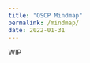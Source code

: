 ```yaml
---
title: "OSCP Mindmap"
permalink: /mindmap/
date: 2022-01-31
---
```


WIP

<html>
<head>
<meta charset="UTF-8">
<meta name="viewport" content="width=device-width, initial-scale=1.0">
<meta http-equiv="X-UA-Compatible" content="ie=edge">
<title>Markmap</title>
<style>
* {
  margin: 0;
  padding: 0;
}
#mindmap {
  display: block;
  width: 100vw;
  height: 100vh;
}
</style>

</head>
<body>
<svg id="mindmap"></svg>
<script src="https://cdn.jsdelivr.net/npm/d3@6.7.0"></script><script src="https://cdn.jsdelivr.net/npm/markmap-view@0.2.7"></script><script>((c,d,p)=>{const{Markmap:g}=c();window.mm=g.create("svg#mindmap",d==null?void 0:d(),p)})(()=>window.markmap,c=>(c=c||window.d3,{color:(N=>E=>N(E.p.i))(c.scaleOrdinal(c.schemeCategory10))}),{"t":"root","d":0,"v":"","c":[{"t":"heading","d":1,"p":{"lines":[0,1]},"v":"Meta Ideas","c":[{"t":"list_item","d":3,"p":{"lines":[1,2]},"v":"Reset box"},{"t":"list_item","d":3,"p":{"lines":[2,3]},"v":"google","c":[{"t":"list_item","d":5,"p":{"lines":[3,4]},"v":"errors"},{"t":"list_item","d":5,"p":{"lines":[4,5]},"v":"any urls"},{"t":"list_item","d":5,"p":{"lines":[5,6]},"v":"every version"},{"t":"list_item","d":5,"p":{"lines":[6,7]},"v":"every parameter"}]},{"t":"list_item","d":3,"p":{"lines":[7,8]},"v":"take a break!"}]},{"t":"heading","d":1,"p":{"lines":[9,10]},"v":"Recon"},{"t":"heading","d":1,"p":{"lines":[11,12]},"v":"Services","c":[{"t":"heading","d":2,"p":{"lines":[12,13]},"v":"SMB","c":[{"t":"list_item","d":4,"p":{"lines":[13,14]},"v":"General enumeration","c":[{"t":"list_item","d":6,"p":{"lines":[14,15]},"v":"<code>enum4linux -a [-u &quot;&lt;username&gt;&quot; -p &quot;&lt;passwd&gt;&quot;] &lt;IP&gt;</code>"},{"t":"list_item","d":6,"p":{"lines":[15,16]},"v":"<code>rpcclient -U &quot;&quot; -N &lt;IP&gt; #No creds</code>"}]},{"t":"list_item","d":4,"p":{"lines":[16,17]},"v":"null/guest session?","c":[{"t":"list_item","d":6,"p":{"lines":[17,18]},"v":"<code>smbmap -H &lt;IP&gt; [-P &lt;PORT&gt;] #Null user</code>"},{"t":"list_item","d":6,"p":{"lines":[18,19]},"v":"<code>crackmapexec smb &lt;IP&gt; -u '' -p '' --shares #Null user</code>"},{"t":"list_item","d":6,"p":{"lines":[19,20]},"v":"<code>crackmapexec smb &lt;IP&gt; -u 'username' -p 'password' --shares #Guest user</code>"},{"t":"list_item","d":6,"p":{"lines":[20,21]},"v":"<code>crackmapexec smb &lt;IP&gt; -u 'username' -H '&lt;HASH&gt;' --shares #Guest user</code>"}]},{"t":"list_item","d":4,"p":{"lines":[21,22]},"v":"read any dirs?"},{"t":"list_item","d":4,"p":{"lines":[22,23]},"v":"write any dirs?"},{"t":"list_item","d":4,"p":{"lines":[23,24]},"v":"More commands","c":[{"t":"list_item","d":6,"p":{"lines":[24,25]},"v":"<code>smbclient</code>","c":[{"t":"list_item","d":8,"p":{"lines":[25,26]},"v":"<code>smbclient --no-pass -L //&lt;IP&gt; # Null user</code>"}]},{"t":"list_item","d":6,"p":{"lines":[26,27]},"v":"<code>smbmap</code>","c":[{"t":"list_item","d":8,"p":{"lines":[27,28]},"v":"<code>smbmap -u &quot;username&quot; -p &quot;password&quot; -H &lt;IP&gt; [-P &lt;PORT&gt;] #Creds</code>"},{"t":"list_item","d":8,"p":{"lines":[28,29]},"v":"<code>smbmap -u &quot;username&quot; -p &quot;&lt;NT&gt;:&lt;LM&gt;&quot; -H &lt;IP&gt; [-P &lt;PORT&gt;] #Pass-the-Hash</code>"},{"t":"list_item","d":8,"p":{"lines":[29,30]},"v":"<code>smbmap [-u &quot;username&quot; -p &quot;password&quot;] -R [Folder] -H &lt;IP&gt; [-P &lt;PORT&gt;] # Recursive list</code>"},{"t":"list_item","d":8,"p":{"lines":[30,31]},"v":"<code>smbmap [-u &quot;username&quot; -p &quot;password&quot;] -r [Folder] -H &lt;IP&gt; [-P &lt;PORT&gt;] # Non-Recursive list</code>"},{"t":"list_item","d":8,"p":{"lines":[31,32]},"v":"<code>smbmap -u &quot;username&quot; -p &quot;&lt;NT&gt;:&lt;LM&gt;&quot; [-r/-R] [Folder] -H &lt;IP&gt; [-P &lt;PORT&gt;] #Pass-the-Hash</code>"}]},{"t":"list_item","d":6,"p":{"lines":[32,33]},"v":"<code>crackmapexec</code>","c":[{"t":"list_item","d":8,"p":{"lines":[33,34]},"v":"<code>crackmapexec smb &lt;IP&gt; -u '' -p '' --shares #Null user</code>"},{"t":"list_item","d":8,"p":{"lines":[34,35]},"v":"<code>crackmapexec smb &lt;IP&gt; -u 'username' -p 'password' --shares #Guest user</code>"},{"t":"list_item","d":8,"p":{"lines":[35,36]},"v":"<code>crackmapexec smb &lt;IP&gt; -u 'username' -H '&lt;HASH&gt;' --shares #Guest user</code>"}]}]},{"t":"list_item","d":4,"p":{"lines":[36,37]},"v":"Search for a file and download","c":[{"t":"list_item","d":6,"p":{"lines":[37,38]},"v":"<code>sudo smbmap -R Folder -H &lt;IP&gt; -A &lt;FileName&gt; -q</code>"}]},{"t":"list_item","d":4,"p":{"lines":[38,48]},"v":""}]},{"t":"heading","d":2,"p":{"lines":[38,40]},"v":"Manual download all","c":[{"t":"fence","d":3,"v":"<pre><code>smbclient //&lt;IP&gt;/&lt;share&gt;\n&gt; mask &quot;&quot;\n&gt; recurse\n&gt; prompt\n&gt; mget *\n#Download everything to current directory\n</code></pre>\n"},{"t":"list_item","d":3,"p":{"lines":[48,49]},"v":"Local user discovery brute force","c":[{"t":"list_item","d":5,"p":{"lines":[49,50]},"v":"<code>lookupsid.py -no-pass hostname.local</code>"}]}]},{"t":"heading","d":2,"p":{"lines":[50,51]},"v":"IIS","c":[{"t":"list_item","d":4,"p":{"lines":[51,52]},"v":"feroxbuster extensions: asp aspx config php"},{"t":"list_item","d":4,"p":{"lines":[53,54]},"v":"important files:","c":[{"t":"list_item","d":6,"p":{"lines":[54,59]},"v":"<pre><code>global.asax - optional file which handles startup ops\nconnectionstrings.config - can contain passwords!\nwindows lfi list: https://www.absolomb.com/2018-01-26-Windows-Privilege-Escalation-Guide/\n</code></pre>\n"}]},{"t":"list_item","d":4,"p":{"lines":[59,60]},"v":"<a href=\"https://github.com/irsdl/IIS-ShortName-Scanner\">shortname scanning</a>"},{"t":"list_item","d":4,"p":{"lines":[61,62]},"v":"auth bypass IIS 7.5","c":[{"t":"list_item","d":6,"p":{"lines":[62,63]},"v":"<code>/admin:$i30:$INDEX_ALLOCATION/admin.php</code> or <code>/admin::$INDEX_ALLOCATION/admin.php</code>"}]}]},{"t":"heading","d":2,"p":{"lines":[63,64]},"v":"Tomcat 8080","c":[{"t":"list_item","d":4,"p":{"lines":[64,65]},"v":"dirb extensions: php war xml js jsp (windows: bat)"},{"t":"list_item","d":4,"p":{"lines":[65,66]},"v":"commmon files","c":[{"t":"list_item","d":6,"p":{"lines":[66,67]},"v":"/usr/share/tomcat9/etc/tomcat-users.xml - lists users"}]},{"t":"list_item","d":4,"p":{"lines":[67,68]},"v":"default creds","c":[{"t":"list_item","d":6,"p":{"lines":[68,69]},"v":"admin:admin"},{"t":"list_item","d":6,"p":{"lines":[69,70]},"v":"tomcat:tomcat"},{"t":"list_item","d":6,"p":{"lines":[70,71]},"v":"admin:<NOTHING>"},{"t":"list_item","d":6,"p":{"lines":[71,72]},"v":"admin:s3cr3t"},{"t":"list_item","d":6,"p":{"lines":[72,73]},"v":"tomcat:s3cr3t"},{"t":"list_item","d":6,"p":{"lines":[73,74]},"v":"admin:tomcat"}]},{"t":"list_item","d":4,"p":{"lines":[74,75]},"v":"path traversal bugs"},{"t":"list_item","d":4,"p":{"lines":[75,76]},"v":"<code>www.vulnerable.com/lalala/..;/manager/html</code>"},{"t":"list_item","d":4,"p":{"lines":[76,77]},"v":"<code>http://www.vulnerable.com/;param=value/manager/html</code>"},{"t":"list_item","d":4,"p":{"lines":[77,78]},"v":"Try to access /auth.jsp and if you are very lucky it might disclose the password in a backtrace."},{"t":"list_item","d":4,"p":{"lines":[78,79]},"v":"CVE-2007-1860 double encoding -&gt;","c":[{"t":"list_item","d":6,"p":{"lines":[79,80]},"v":"In order to access to the management web of the Tomcat go to: pathTomcat/%252E%252E/manager/html"},{"t":"list_item","d":6,"p":{"lines":[80,81]},"v":"Take into account that to upload the webshell you might need to use the double urlencode trick and send also a cookie and/or a SSRF token."}]},{"t":"list_item","d":4,"p":{"lines":[81,82]},"v":"<a href=\"https://www.rapid7.com/db/vulnerabilities/apache-tomcat-example-leaks/\">Check for all example leaks</a>"},{"t":"list_item","d":4,"p":{"lines":[82,83]},"v":"msfvenom reverse shell / web shell options"}]}]},{"t":"heading","d":1,"p":{"lines":[84,85]},"v":"Password cracking","c":[{"t":"list_item","d":3,"p":{"lines":[85,86]},"v":"hashtype identification","c":[{"t":"list_item","d":5,"p":{"lines":[86,87]},"v":"links"}]},{"t":"list_item","d":3,"p":{"lines":[87,88]},"v":"john"},{"t":"list_item","d":3,"p":{"lines":[88,89]},"v":"hashcat"}]},{"t":"heading","d":1,"p":{"lines":[90,91]},"v":"Web","c":[{"t":"list_item","d":3,"p":{"lines":[91,92]},"v":"nikto","c":[{"t":"list_item","d":5,"p":{"lines":[92,93]},"v":"<code>nikto -h http://$target-hostname:80</code>"}]},{"t":"list_item","d":3,"p":{"lines":[93,94]},"v":"directory brute force","c":[{"t":"list_item","d":5,"p":{"lines":[94,95]},"v":"feroxbuster","c":[{"t":"list_item","d":7,"p":{"lines":[95,96]},"v":"<code>feroxbuster -u http://$target-hostname/ -x txt php js</code>"},{"t":"list_item","d":7,"p":{"lines":[96,97]},"v":"no hits?","c":[{"t":"list_item","d":9,"p":{"lines":[97,98]},"v":"try bigger wordlists"},{"t":"list_item","d":9,"p":{"lines":[98,99]},"v":"specific wordlists (i.e. iis servers)"},{"t":"list_item","d":9,"p":{"lines":[99,100]},"v":"do the directories have a pattern?"},{"t":"list_item","d":9,"p":{"lines":[100,101]},"v":"expand scope of <code>-x</code> file extension parameter"}]}]}]},{"t":"list_item","d":3,"p":{"lines":[101,102]},"v":"subdomain brute force","c":[{"t":"list_item","d":5,"p":{"lines":[102,103]},"v":"ffuf","c":[{"t":"list_item","d":7,"p":{"lines":[103,104]},"v":"<code>ffuf -w /opt/SecLists/Discovery/DNS/subdomains-top1million-110000.txt -u http://$target-ip-H &quot;Host: FUZZ.$target-hostname&quot;</code>"},{"t":"list_item","d":7,"p":{"lines":[104,105]},"v":"<code>-fc</code> to filter HTTP status codes from response. i.e. <code>-fc 200</code>"},{"t":"list_item","d":7,"p":{"lines":[105,106]},"v":"<code>-fs</code> to filter HTTP response sie. i.e. <code>-fc 4242</code>"}]}]},{"t":"list_item","d":3,"p":{"lines":[106,107]},"v":"login page","c":[{"t":"list_item","d":5,"p":{"lines":[107,108]},"v":"brute force","c":[{"t":"list_item","d":7,"p":{"lines":[108,109]},"v":"<a href=\"https://book.hacktricks.xyz/brute-force#http-basic-auth\">HTTP basic auth</a>"},{"t":"list_item","d":7,"p":{"lines":[109,110]},"v":"<a href=\"https://book.hacktricks.xyz/brute-force#http-post-form\">POST auth</a>"},{"t":"list_item","d":7,"p":{"lines":[110,111]},"v":"ffuf brute forcing","c":[{"t":"list_item","d":9,"p":{"lines":[111,112]},"v":"Burp suite intercept -&gt; save request -&gt; update pass to FUZZ"},{"t":"list_item","d":9,"p":{"lines":[112,113]},"v":"<code>ffuf -request saved-request.txt -w /opt/SecLists/Passwords/xato-net-10-million-passwords-1000000.txt</code>"}]}]},{"t":"list_item","d":5,"p":{"lines":[113,114]},"v":"<a href=\"https://pentestlab.blog/2012/12/24/sql-injection-authentication-bypass-cheat-sheet/\">sql injection bypass</a>"}]},{"t":"list_item","d":3,"p":{"lines":[114,115]},"v":"php fields?","c":[{"t":"list_item","d":5,"p":{"lines":[115,116]},"v":"sql injection? try to crash with ' &quot; and other commons","c":[{"t":"list_item","d":7,"p":{"lines":[116,117]},"v":"union based"},{"t":"list_item","d":7,"p":{"lines":[117,118]},"v":"login bypass"}]}]},{"t":"list_item","d":3,"p":{"lines":[118,119]},"v":"burpsuite","c":[{"t":"list_item","d":5,"p":{"lines":[119,120]},"v":"request tampering?"},{"t":"list_item","d":5,"p":{"lines":[120,121]},"v":"intercept"},{"t":"list_item","d":5,"p":{"lines":[121,122]},"v":"30X redirect attacks"}]},{"t":"list_item","d":3,"p":{"lines":[122,123]},"v":"tech stack (list more info like login page, default creds, hacktricks)","c":[{"t":"list_item","d":5,"p":{"lines":[123,124]},"v":"servers","c":[{"t":"list_item","d":7,"p":{"lines":[124,125]},"v":"nginx"},{"t":"list_item","d":7,"p":{"lines":[125,126]},"v":"tomcat"},{"t":"list_item","d":7,"p":{"lines":[126,127]},"v":"apache"}]},{"t":"list_item","d":5,"p":{"lines":[127,128]},"v":"software","c":[{"t":"list_item","d":7,"p":{"lines":[128,129]},"v":"drupal","c":[{"t":"list_item","d":9,"p":{"lines":[129,130]},"v":"drupalgeddon"}]},{"t":"list_item","d":7,"p":{"lines":[130,131]},"v":"wordpress","c":[{"t":"list_item","d":9,"p":{"lines":[131,132]},"v":"wpscan"}]}]}]},{"t":"list_item","d":3,"p":{"lines":[133,134]},"v":"iis","c":[{"t":"list_item","d":5,"p":{"lines":[134,135]},"v":"<a href=\"https://book.hacktricks.xyz/pentesting/pentesting-web/iis-internet-information-services\">HackTricks Pentesting IIS</a>"},{"t":"list_item","d":5,"p":{"lines":[135,137]},"v":""}]}]},{"t":"heading","d":1,"p":{"lines":[137,138]},"v":"Windows Privesc"},{"t":"heading","d":1,"p":{"lines":[140,141]},"v":"Linux Privesc"}],"p":{}})</script>
</body>
